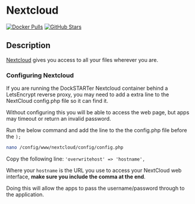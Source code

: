# Nextcloud

[![Docker Pulls](https://img.shields.io/docker/pulls/linuxserver/nextcloud?style=flat-square&color=607D8B&label=docker%20pulls&logo=docker)](https://hub.docker.com/r/linuxserver/nextcloud)
[![GitHub Stars](https://img.shields.io/github/stars/linuxserver/docker-nextcloud?style=flat-square&color=607D8B&label=github%20stars&logo=github)](https://github.com/linuxserver/docker-nextcloud)

## Description

[Nextcloud](https://nextcloud.com/) gives you access to all your files wherever you are.

### Configuring Nextcloud

If you are running the DockSTARTer Nextcloud container behind a LetsEncrypt reverse proxy, you may need to add a extra line to the NextCloud config.php file so it can find it.

Without configuring this you will be able to access the web page, but apps may timeout or return an invalid password.

Run the below command and add the line to the the config.php file before the `);`

```bash
nano /config/www/nextcloud/config/config.php
```

Copy the following line:
`'overwritehost' => 'hostname',`

Where your `hostname` is the URL you use to access your NextCloud web interface, **make sure you include the comma at the end**.

Doing this will allow the apps to pass the username/password through to the application.
